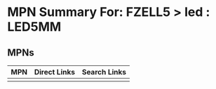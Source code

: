 



# MPN Summary For: FZELL5 > led : LED5MM

## MPNs
  

|MPN|Direct Links|Search Links|
| :--- | :--- | :--- |
||||
